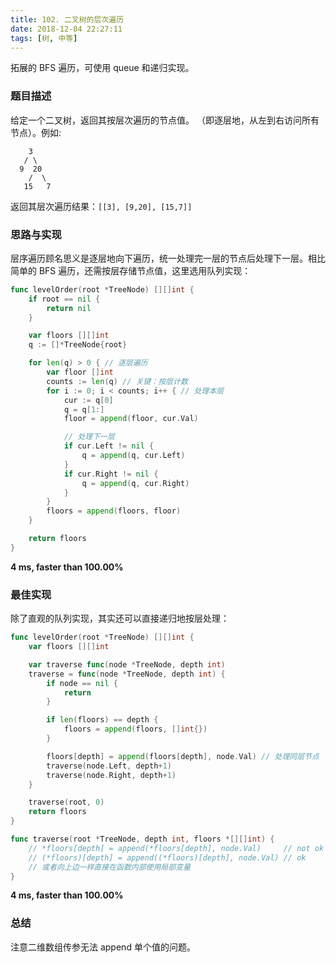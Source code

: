 ```yaml
---
title: 102. 二叉树的层次遍历
date: 2018-12-04 22:27:11
tags: [树, 中等]
---
```

拓展的 BFS 遍历，可使用 queue 和递归实现。

<!-- more -->

### 题目描述

给定一个二叉树，返回其按层次遍历的节点值。 （即逐层地，从左到右访问所有节点）。例如:

```
    3
   / \
  9  20
    /  \
   15   7
```

返回其层次遍历结果：`[[3], [9,20], [15,7]]`



### 思路与实现

层序遍历顾名思义是逐层地向下遍历，统一处理完一层的节点后处理下一层。相比简单的 BFS 遍历，还需按层存储节点值，这里选用队列实现：

```go
func levelOrder(root *TreeNode) [][]int {
	if root == nil {
		return nil
	}

	var floors [][]int
	q := []*TreeNode{root}

	for len(q) > 0 { // 逐层遍历
		var floor []int
		counts := len(q) // 关键：按层计数
		for i := 0; i < counts; i++ { // 处理本层
			cur := q[0]
			q = q[1:]
			floor = append(floor, cur.Val)

			// 处理下一层
			if cur.Left != nil {
				q = append(q, cur.Left)
			}
			if cur.Right != nil {
				q = append(q, cur.Right)
			}
		}
		floors = append(floors, floor)
	}

	return floors
}
```

**4 ms, faster than 100.00%**



### 最佳实现

除了直观的队列实现，其实还可以直接递归地按层处理：

```go
func levelOrder(root *TreeNode) [][]int {
	var floors [][]int

	var traverse func(node *TreeNode, depth int)
	traverse = func(node *TreeNode, depth int) {
		if node == nil {
			return
		}

		if len(floors) == depth {
			floors = append(floors, []int{})
		}

		floors[depth] = append(floors[depth], node.Val) // 处理同层节点
		traverse(node.Left, depth+1)
		traverse(node.Right, depth+1)
	}

	traverse(root, 0)
	return floors
}

func traverse(root *TreeNode, depth int, floors *[][]int) {
	// *floors[depth] = append(*floors[depth], node.Val) 	 // not ok
	// (*floors)[depth] = append((*floors)[depth], node.Val) // ok
	// 或者向上边一样直接在函数内部使用局部变量
}
```

**4 ms, faster than 100.00%**



### 总结

注意二维数组传参无法 append 单个值的问题。